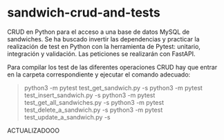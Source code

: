 # sandwich-crud-and-tests
CRUD en Python para el acceso a una base de datos MySQL de sandwiches. Se ha buscado invertir las dependencias y practicar la realización de test en Python con la herramienta de Pytest: unitario, integración y validación. Las peticiones se realizarán con FastAPI.

Para compilar los test de las diferentes operaciones CRUD hay que entrar en la carpeta correspondiente y ejecutar el comando adecuado:
  > python3 -m pytest test_get_sandwich.py -s
  > python3 -m pytest test_insert_sandwich.py -s
  > python3 -m pytest test_get_all_sandwiches.py -s
  > python3 -m pytest test_delete_a_sandwich.py -s
  > python3 -m pytest test_update_a_sandwich.py -s


ACTUALIZADOOO
